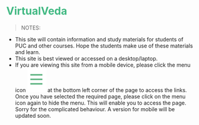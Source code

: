 # <span style="color:#42b983">VirtualVeda</span>

> NOTES:
* This site will contain information and study materials for students of PUC and other courses. Hope the students make use of these materials and learn.
* This site is best viewed or accessed on a desktop/laptop.
* If you are viewing this site from a mobile device, please click the menu icon <img src="res/menuicon.png"> at the bottom left corner of the page to access the links. Once you have selected the required page, please click on the menu icon again to hide the menu. This will enable you to access the page. Sorry for the complicated behaviour. A version for mobile will be updated soon.
